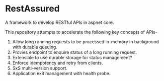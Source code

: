 # RestAssured
A framework to develop RESTful APIs in aspnet core.

This repository attempts to accelerate the following key concepts of APIs-
1. Allow long running requests to be processed in-memory in background with durable queuing.
2. Provies endpoint to enquire status of a long running request.
3. Extensible to use durable storage for status management?
4. Enforce idempotency and retry from clients.
5. SxS multi-version support.
6. Application exit management with health probe.
